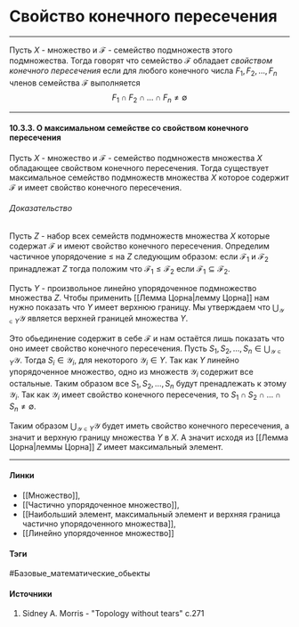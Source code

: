 # Свойство конечного пересечения
***
Пусть $X$ - множество и $\mathcal{F}$ - семейство подмножеств этого подмножества. Тогда говорят что семейство $\mathcal{F}$ обладает *свойством конечного пересечения* если для любого конечного числа $F_{1},F_{2},\dots,F_{n}$ членов семейства $\mathcal{F}$ выполняется
$$
F_{1}\cap F_{2}\cap\dots\cap F_{n}\ne\emptyset
$$
***
#### 10.3.3. О максимальном семействе со свойством конечного пересечения
Пусть $X$ - множество и $\mathcal{F}$ - семейство подмножеств множества $X$ обладающее свойством конечного пересечения. Тогда существует максимальное семейство подмножеств множества $X$ которое содержит $\mathcal{F}$ и имеет свойство конечного пересечения.
###### Доказательство
Пусть $Z$ - набор всех семейств подмножеств множества $X$ которые содержат $\mathcal{F}$ и имеют свойство конечного пересечения. Определим частичное упорядочение $\le$ на $Z$ следующим образом: если $\mathcal{F}_{1}$ и $\mathcal{F}_{2}$ принадлежат $Z$ тогда положим что $\mathcal{F}_{1}\le\mathcal{F}_{2}$ если $\mathcal{F}_{1}\subseteq\mathcal{F}_{2}$.

Пусть $Y$ - произвольное линейно упорядоченное подмножество множества $Z$. Чтобы применить [[Лемма Цорна|лемму Цорна]] нам нужно показать что $Y$ имеет верхнюю границу. Мы утверждаем что $\bigcup_{\mathcal{Y}\in Y}\mathcal{Y}$ является верхней границей множества $Y$.

Это обьединение содержит в себе $\mathcal{F}$ и нам остаётся лишь показать что оно имеет свойство конечного пересечения. Пусть $S_{1},S_{2},\dots,S_{n}\in\bigcup_{\mathcal{Y}\in Y}\mathcal{Y}$. Тогда $S_{i}\in\mathcal{Y}_{i}$, для некоторого $\mathcal{Y}_{i}\in Y$. Так как $Y$ линейно упорядоченное множество, одно из множеств $\mathcal{Y}_{i}$ содержит все остальные. Таким образом все $S_{1},S_{2},\dots,S_{n}$ будут пренадлежать к этому $\mathcal{Y}_{i}$. Так как $\mathcal{Y}_{i}$ имеет свойство конечного пересечения, то $S_{1}\cap S_{2}\cap\dots\cap S_{n}\ne\emptyset$. 

Таким образом $\bigcup_{\mathcal{Y}\in Y}\mathcal{Y}$ будет иметь свойство конечного пересечения, а значит и верхную границу множества $Y$ в $X$. А значит исходя из [[Лемма Цорна|леммы Цорна]] $Z$ имеет максимальный элемент.
***
#### Линки
- [[Множество]],
- [[Частично упорядоченное множество]],
- [[Наибольший элемент, максимальный элемент и верхняя граница частично упорядоченного множества]],
- [[Линейно упорядоченное множество]]
#### Тэги
 #Базовые_математические_обьекты 
#### Источники
1. Sidney A. Morris - "Topology without tears" c.271